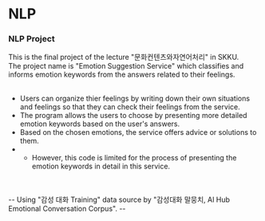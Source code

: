 # NLP

### NLP Project

This is the final project of the lecture "문화컨텐츠와자연어처리" in SKKU.
</br>
The project name is "Emotion Suggestion Service" which classifies and informs emotion keywords from the answers related to their feelings.
</br>
</br>
- Users can organize thier feelings by writing down their own situations and feelings so that they can check their feelings from the service.
- The program allows the users to choose by presenting more detailed emotion keywords based on the user's answers.
- Based on the chosen emotions, the service offers advice or solutions to them.
- * However, this code is limited for the process of presenting the emotion keywords in detail in this service.
 
</br>
</br>
-- Using "감성 대화 Training" data source by "감성대화 말뭉치, AI Hub Emotional Conversation Corpus". --
